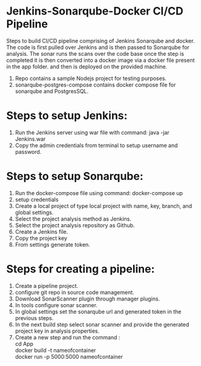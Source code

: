 # Jenkins-Sonarqube-Docker CI/CD Pipeline
Steps to build CI/CD pipeline comprising of Jenkins Sonarqube and docker. The code is first pulled over Jenkins and is then passed to Sonarqube for analysis. The sonar runs the scans over the code base once the step is completed it is then converted into a docker image via a docker file present in the app folder. and then is deployed on the provided machine.

1. Repo contains a sample Nodejs project for testing purposes.
2. sonarqube-postgres-compose contains docker compose file for sonarqube and PostgresSQL.
   
# Steps to setup Jenkins: 
   1. Run the Jenkins server using war file with command:
      java -jar Jenkins.war
   2. Copy the admin credentials from terminal to setup username and password.
      
# Steps to setup Sonarqube:
   1. Run the docker-compose file using command:
      docker-compose up
   2. setup credentials
   3. Create a local project of type local project with name, key, branch, and global settings.
   4. Select the project analysis method as Jenkins.
   5. Select the project analysis repository as Github.
   6. Create a Jenkins file.
   7. Copy the project key
   8. From settings generate token.
      
# Steps for creating a pipeline:
  1. Create a pipeline project.
  2. configure git repo in source code management.
  3. Download SonarScanner plugin through manager plugins.
  4. In tools configure sonar scanner.
  5. In global settings set the sonarqube url and generated token in the previous steps.
  6. In the next build step select sonar scanner and provide the generated project key in analysis properties.
  7. Create a new step and run the command : <br />
     cd App <br />
     docker build -t nameofcontainer<br />
     docker run -p 5000:5000 nameofcontainer<br />
   
